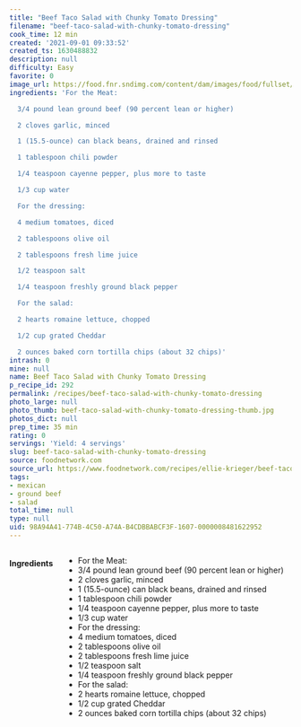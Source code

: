 ```yaml
---
title: "Beef Taco Salad with Chunky Tomato Dressing"
filename: "beef-taco-salad-with-chunky-tomato-dressing"
cook_time: 12 min
created: '2021-09-01 09:33:52'
created_ts: 1630488832
description: null
difficulty: Easy
favorite: 0
image_url: https://food.fnr.sndimg.com/content/dam/images/food/fullset/2009/4/13/0/mmm_beef-taco-salad_s4x3.jpg.rend.hgtvcom.826.620.suffix/1432983291636.jpeg
ingredients: 'For the Meat:

  3/4 pound lean ground beef (90 percent lean or higher)

  2 cloves garlic, minced

  1 (15.5-ounce) can black beans, drained and rinsed

  1 tablespoon chili powder

  1/4 teaspoon cayenne pepper, plus more to taste

  1/3 cup water

  For the dressing:

  4 medium tomatoes, diced

  2 tablespoons olive oil

  2 tablespoons fresh lime juice

  1/2 teaspoon salt

  1/4 teaspoon freshly ground black pepper

  For the salad:

  2 hearts romaine lettuce, chopped

  1/2 cup grated Cheddar

  2 ounces baked corn tortilla chips (about 32 chips)'
intrash: 0
mine: null
name: Beef Taco Salad with Chunky Tomato Dressing
p_recipe_id: 292
permalink: /recipes/beef-taco-salad-with-chunky-tomato-dressing
photo_large: null
photo_thumb: beef-taco-salad-with-chunky-tomato-dressing-thumb.jpg
photos_dict: null
prep_time: 35 min
rating: 0
servings: 'Yield: 4 servings'
slug: beef-taco-salad-with-chunky-tomato-dressing
source: foodnetwork.com
source_url: https://www.foodnetwork.com/recipes/ellie-krieger/beef-taco-salad-with-chunky-tomato-dressing-recipe-1957255
tags:
- mexican
- ground beef
- salad
total_time: null
type: null
uid: 98A94A41-774B-4C50-A74A-B4CDBBABCF3F-1607-0000008481622952
---
```

<div class="large-8 medium-7 columns" id="writeup">	</div><!-- #writeup -->
</div><!-- #row-one -->
<div class="row" id="row-two">	<div class="medium-4 small-5 columns" id="ingredients"><h4>Ingredients</h4><div class="box box-ingredients content"><ul>
<li>For the Meat:</li>
<li>3/4 pound lean ground beef (90 percent lean or higher)</li>
<li>2 cloves garlic, minced</li>
<li>1 (15.5-ounce) can black beans, drained and rinsed</li>
<li>1 tablespoon chili powder</li>
<li>1/4 teaspoon cayenne pepper, plus more to taste</li>
<li>1/3 cup water</li>
<li>For the dressing:</li>
<li>4 medium tomatoes, diced</li>
<li>2 tablespoons olive oil</li>
<li>2 tablespoons fresh lime juice</li>
<li>1/2 teaspoon salt</li>
<li>1/4 teaspoon freshly ground black pepper</li>
<li>For the salad:</li>
<li>2 hearts romaine lettuce, chopped</li>
<li>1/2 cup grated Cheddar</li>
<li>2 ounces baked corn tortilla chips (about 32 chips)</li>
</ul>
</div>	</div>	<div class="medium-6 small-7 columns" id="directions">	</div>